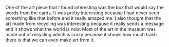 One of the art piece that I found interesting was the box that would say the words from the cards. It was pretty interesting because I had never seen something like that before and it really amazed me. I also thought that the art made from recycling was interesting because it really sends a message and it shows what the world is now. Most of the art in the museum was made out of recycling which is crazy because it shows how much trash there is that we can even make art from it.
